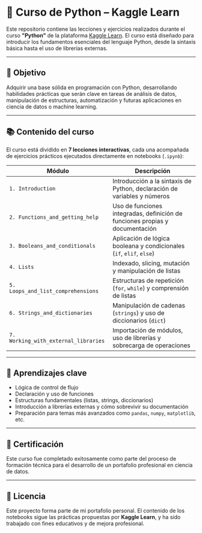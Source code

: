 # 🐍 Curso de Python – Kaggle Learn

Este repositorio contiene las lecciones y ejercicios realizados durante el curso **"Python"** de la plataforma [Kaggle Learn](https://www.kaggle.com/learn/python). 
El curso está diseñado para introducir los fundamentos esenciales del lenguaje Python, desde la sintaxis básica hasta el uso de librerías externas.

---

## 🧠 Objetivo

Adquirir una base sólida en programación con Python, desarrollando habilidades prácticas que serán clave en tareas de análisis de datos, manipulación de estructuras, automatización y futuras aplicaciones en ciencia de datos o machine learning.

---

## 📚 Contenido del curso

El curso está dividido en **7 lecciones interactivas**, cada una acompañada de ejercicios prácticos ejecutados directamente en notebooks (`.ipynb`):

| Módulo                            | Descripción                                                                 |
|----------------------------------|-----------------------------------------------------------------------------|
| `1. Introduction`                | Introducción a la sintaxis de Python, declaración de variables y números   |
| `2. Functions_and_getting_help` | Uso de funciones integradas, definición de funciones propias y documentación |
| `3. Booleans_and_conditionals`   | Aplicación de lógica booleana y condicionales (`if`, `elif`, `else`)       |
| `4. Lists`                       | Indexado, slicing, mutación y manipulación de listas                       |
| `5. Loops_and_list_comprehensions` | Estructuras de repetición (`for`, `while`) y comprensión de listas        |
| `6. Strings_and_dictionaries`    | Manipulación de cadenas (`strings`) y uso de diccionarios (`dict`)         |
| `7. Working_with_external_libraries` | Importación de módulos, uso de librerías y sobrecarga de operaciones     |


---

## 🚀 Aprendizajes clave

- Lógica de control de flujo
- Declaración y uso de funciones
- Estructuras fundamentales (listas, strings, diccionarios)
- Introducción a librerías externas y cómo sobrevivir su documentación
- Preparación para temas más avanzados como `pandas`, `numpy`, `matplotlib`, etc.

---

## 📎 Certificación

Este curso fue completado exitosamente como parte del proceso de formación técnica para el desarrollo de un portafolio profesional en ciencia de datos.

---

## 📄 Licencia

Este proyecto forma parte de mi portafolio personal. El contenido de los notebooks sigue las prácticas propuestas por **Kaggle Learn**, y ha sido trabajado con fines educativos y de mejora profesional.


